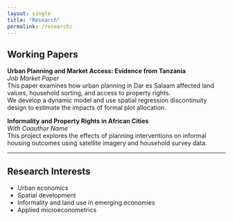 ```yaml
---
layout: single
title: "Research"
permalink: /research/
---
```


## Working Papers

**Urban Planning and Market Access: Evidence from Tanzania**  
_Job Market Paper_  
This paper examines how urban planning in Dar es Salaam affected land values, household sorting, and access to property rights.  
We develop a dynamic model and use spatial regression discontinuity design to estimate the impacts of formal plot allocation.

**Informality and Property Rights in African Cities**  
_With Coauthor Name_  
This project explores the effects of planning interventions on informal housing outcomes using satellite imagery and household survey data.

---

## Research Interests

- Urban economics  
- Spatial development  
- Informality and land use in emerging economies  
- Applied microeconometrics